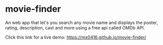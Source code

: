 # movie-finder
An web app that let's you search any movie name and displays the poster, rating, description, cast and more using a free api called OMDb API.


Click this link for a live demo: https://mx0416.github.io/movie-finder/
